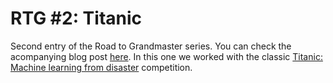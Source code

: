 # RTG #2: Titanic
Second entry of the Road to Grandmaster series. You can check the acompanying blog post [here](https://pacifis.org/rtg2). In this one we worked with the classic [Titanic: Machine learning from disaster](https://www.kaggle.com/competitions/titanic) competition.